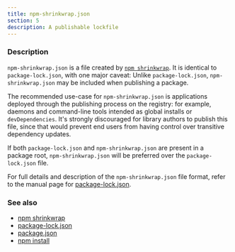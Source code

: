 ```yaml
---
title: npm-shrinkwrap.json
section: 5
description: A publishable lockfile
---
```


### Description

`npm-shrinkwrap.json` is a file created by [`npm shrinkwrap`](/commands/npm-shrinkwrap).
It is identical to `package-lock.json`, with one major caveat: Unlike `package-lock.json`,
`npm-shrinkwrap.json` may be included when publishing a package.

The recommended use-case for `npm-shrinkwrap.json` is applications deployed through the publishing process on the registry: for example, daemons and command-line tools intended as global installs or `devDependencies`.
It's strongly discouraged for library authors to publish this file, since that would prevent end users from having control over transitive dependency updates.

If both `package-lock.json` and `npm-shrinkwrap.json` are present in a package root, `npm-shrinkwrap.json` will be preferred over the `package-lock.json` file.

For full details and description of the `npm-shrinkwrap.json` file format, refer to the manual page for [package-lock.json](/configuring-npm/package-lock-json).

### See also

* [npm shrinkwrap](/commands/npm-shrinkwrap)
* [package-lock.json](/configuring-npm/package-lock-json)
* [package.json](/configuring-npm/package-json)
* [npm install](/commands/npm-install)
